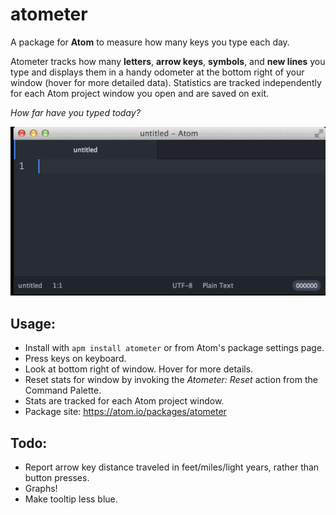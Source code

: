 # atometer

A package for **Atom** to measure how many keys you type each day.

Atometer tracks how many **letters**, **arrow keys**, **symbols**, and **new lines** you type and displays them in a handy odometer at the bottom right of your window (hover for more detailed data).  Statistics are tracked independently for each Atom project window you open and are saved on exit.

*How far have you typed today?*

![Atometer](https://raw.githubusercontent.com/twood02/scratchCode/master/misc/atometer.gif)

## Usage:
  * Install with `apm install atometer` or from Atom's package settings page.
  * Press keys on keyboard.
  * Look at bottom right of window. Hover for more details.
  * Reset stats for window by invoking the *Atometer: Reset* action from the Command Palette.
  * Stats are tracked for each Atom project window.
  * Package site: https://atom.io/packages/atometer

## Todo:
  * Report arrow key distance traveled in feet/miles/light years, rather than button presses.
  * Graphs!
  * Make tooltip less blue.
